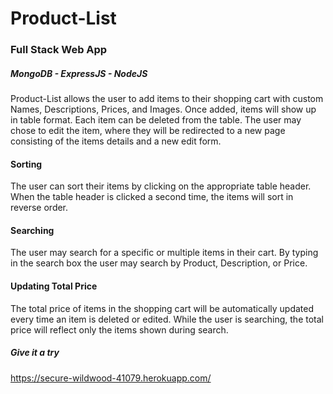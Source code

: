 # Product-List

### Full Stack Web App

##### MongoDB - ExpressJS - NodeJS

Product-List allows the user to add items to their shopping cart with custom Names, Descriptions, Prices, and Images. Once added, items will show up in table format. Each item can be deleted from the table. The user may chose to edit the item, where they will be redirected to a new page consisting of the items details and a new edit form.

#### Sorting

The user can sort their items by clicking on the appropriate table header. When the table header is clicked a second time, the items will sort in reverse order.

#### Searching

The user may search for a specific or multiple items in their cart. By typing in the search box the user may search by Product, Description, or Price.

#### Updating Total Price

The total price of items in the shopping cart will be automatically updated every time an item is deleted or edited. While the user is searching, the total price will reflect only the items shown during search.

##### Give it a try

https://secure-wildwood-41079.herokuapp.com/
